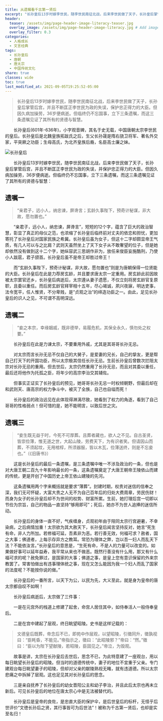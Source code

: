 ```yaml
---
title: 从遗嘱看千古第一贤后
excerpt: "长孙皇后13岁时嫁李世民，随李世民南征北战，后来李世民做了天子，长孙皇后掌管后宫，并且不断匡正李世民为政的失误，保护忠正得力的大臣。但因久病加操劳，36岁便病逝。但临终仍不忘国事，立下三条遗嘱，而这三条遗嘱见证了其所有的贤德与智慧。"
header:
  teaser: /assets/img/page-header-image-literacy-teaser.jpg
  overlay_image: /assets/img/page-header-image-literacy.jpg # Add image post (optional)
  overlay_filter: 0.3
categories:
  - 人格成长
  - 文言经典
tags: 
  - 长孙皇后
  - 唐朝
  - 唐太宗
  - 中国传统文化
share: true
classes: wide
toc: true
last_modified_at: 2021-09-05T19:25:52-05:00
---
```


>长孙皇后13岁时嫁李世民，随李世民南征北战，后来李世民做了天子，长孙皇后掌管后宫，并且不断匡正李世民为政的失误，保护忠正得力的大臣。但因久病加操劳，36岁便病逝。但临终仍不忘国事，立下三条遗嘱，而这三条遗嘱见证了其所有的贤德与智慧。

&emsp;&emsp;长孙皇后(601年-636年)，小字观音婢，其名于史无载，中国唐朝太宗李世民的皇后。长孙皇后是北魏皇族拓跋氏之后，生父长孙晟是隋右骁卫将军、著名外交家，平突厥之功臣；生母高氏，为北齐皇族后裔，名臣高士廉之妹。

<img src="https://kewtgh.github.io/PicSunflowers/img/20140423092734119.jpg" alt="长孙皇后"  />

&emsp;&emsp;长孙皇后13岁时嫁李世民，随李世民南征北战，后来李世民做了天子，长孙皇后掌管后宫，并且不断匡正李世民为政的失误，并保护忠正得力的大臣。但因久病加操劳，36岁便病逝。但临终仍不忘国事，立下三条遗嘱，而这三条遗嘱见证了其所有的贤德与智慧：

## 遗嘱一

> “亲君子，远小人，纳忠谏，屏谗言；玄龄久事陛下，预奇计秘谋，非大故，愿勿置也。”

&emsp;&emsp;“亲君子，远小人，纳忠谏，屏谗言”，短短的12个字，蕴含了巨大的政治智慧，彰显了真正的母仪之范，也浓缩了长孙皇后临终前对丈夫的依恋和担忧，更加寄托了长孙皇后对国家民族之希冀。长孙皇后虽为女子，但这十二字却颇显帝王气质，有几人可以与之比肩？武则天虽然坐上了天下女子从不敢奢望的位子，但是她却依然没有做到这十二个字，她纵容武三思胡作非为，放任来俊臣妄施酷刑，乃使小人跋扈，君子颌首。长孙皇后虽不是帝王却胜过帝王！

&emsp;&emsp;而“玄龄久事陛下，预奇计秘谋，非大故，愿勿置也”则是为唐朝保得一位贤能的大臣。长孙皇后在此是力荐房玄龄，并且要求唐太宗一定重用。房玄龄此前因故被太宗罢官还乡，长孙皇后病逝后，太宗遵从妻子遗愿，不仅立刻将房玄龄官复原职，且委以重任。而后房玄龄官拜宰相十五年，尽心竭诚，夙兴夜寐，明达吏事，法令宽平，任人惟贤，不分卑贱，是“贞观之治”的缔造功臣之一。由此，足见长孙皇后的识人之见，不可谓不高明深远。

## 遗嘱二

> “妾之本宗，幸缘姻戚，既非德举，易履危机，其保全永久，慎勿处之权要。”

&emsp;&emsp;长孙皇后在此是力谏太宗，不要重用外戚，尤其是其哥哥长孙无忌。

&emsp;&emsp;对太宗而言长孙无忌不仅自己的大舅子，是爱妻的兄长，自己的挚友，更是帮自己打天下的开国功臣，所以太宗极其信任长孙无忌。生前长孙皇后曾数次拦阻太宗对长孙无忌的重用。但去世后，太宗仍然重用了长孙无忌，而且对其委以重任，最后还将他作为托孤之臣，将年少的高宗李治交其辅佐。

&emsp;&emsp;但事实正证实了长孙皇后的预见，她哥哥长孙无忌一时权倾朝野，但最后却在和武则天、唐高宗的权力争斗中，被灭了全族，自己也自缢而死！

&emsp;&emsp;长孙皇后的政治远见在此体现得淋漓尽致，她看到了权力的角逐，看到了自己哥哥的性格弱点！但可惜的是，她不能明言，以致后世之灾。

## 遗嘱三

> “妾生既无益于时，今死不可厚葬。且葬者藏也，欲人之不见。自古圣贤，皆崇俭薄，惟无道之世，大起山陵，劳费天下，为有识者笑。但请因山而葬，不须起坟，无用棺椁，所须器服，皆以木瓦，俭薄送终，则是不忘妾也。”（《旧唐书》）

&emsp;&emsp;这是长孙皇后的最后一条遗嘱，是三条遗嘱中唯一不涉及政治的一条，但也是对大唐王朝二百九十年影响最长的一条，这条遗嘱奠定了大唐王朝帝王陵依山而建的传统，更是开创了中国历史上帝王依山建陵的先河。

&emsp;&emsp;这条遗嘱用两个字来概括就是要求“薄葬”。封建时期，权贵对迷信的信奉之深，我们无可怀疑，大富大贵之人无不为自己百年后的归处大费周章，劳民伤财！而身为女子的长孙皇后却不为世间的权势、财富所累。生前，她打理后宫一切即以节俭为宗旨，自己的物品一直坚持“够用即可”；死后，她亦不为世人追捧的迷信所动。

&emsp;&emsp;长孙皇后的身体一直不好，气疾缠身，贞观初年由于陪同太宗行宫避暑，不幸染病，之后病情加重！太宗欲为其大赦天下，长孙皇后闻言坚持反对，她言“死生有命，非人力所加。若修福可延，吾素非为恶。若行善无效，何福可求？赦者，国之大事；佛道者，上每示存异方之教耳。常恐为理体之弊，岂以吾一妇人而乱天下法？不能依汝言。”长孙皇后的意思是，“生死有命，不是人的力量可以改变的。如果做好事可以延年益寿，我平常从来也不做恶。既然行善没有什么用，那又有什么福可求的呢？赦免罪过，是国家的大事；佛道之事，是皇上您有意识保留的外来宗教罢了。常害怕做出有违事理体统之事，现在又怎么能因为我一个妇人而乱了国家的法度呢？不能按你说的做。”

&emsp;&emsp;长孙皇后的一番所言，以天下为公，以民为先，大义至此，就是身为皇帝的唐太宗都自叹不如啊！

&emsp;&emsp;长孙皇后病逝后，太宗做了三件事：

&emsp;&emsp;一是在元宫外的栈道上修建了起舍，命宫人居住其中，如侍奉活人一般侍奉皇后。

&emsp;&emsp;二是在宫中建起了层观，终日眺望昭陵。史书是这样记载的：

> 文德皇后既葬，帝念后不已，即苑中作层观，以望昭陵，引徵同升，徵孰视曰：“臣眊昏，不能见。”帝指示之，徵曰：“此昭陵邪？”帝曰：“然。”徵曰：“臣以为陛下望献陵，若昭陵，臣固见之。”帝泣，为毁观。

&emsp;&emsp;故事是讲，太宗在长孙皇后去世后，思念不已，为此特意建了一座观台，用以每日眺望长孙皇后的昭陵。但当时的道德传统中，妻子的地位不宜重于父亲。专门建观台每日眺望妻子的昭陵，但却对父亲的献陵熟视无睹，就有违道德。所以太宗悲痛之中拆掉了层观。这也足见其对长孙皇后的思念。

&emsp;&emsp;三是亲自抚养了长孙皇后的幼女晋阳公主和幼子李治，并且此后太宗也再未立新后。可见长孙皇后的地位在唐太宗心中是无法被替代的。

&emsp;&emsp;长孙皇后是皇帝的良佐，是忠直大臣的保护伞，是后世皇后的标杆，无怪乎后世评价“文徳长孙后之贤，其行事皆可为后世法”！被称为千古第一贤后，也却是实至名归！